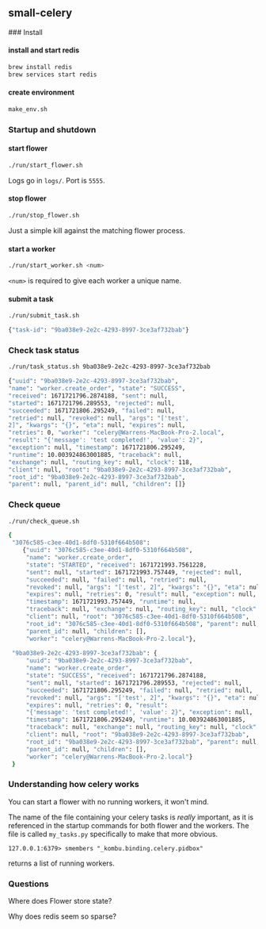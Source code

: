 ## small-celery

### Install

#### install and start redis
```bash
brew install redis
brew services start redis
```

#### create environment

```bash
make_env.sh
```

### Startup and shutdown

#### start flower

```bash
./run/start_flower.sh
```

Logs go in `logs/`. Port is `5555`.

#### stop flower

```bash
./run/stop_flower.sh
```

Just a simple kill against the matching flower process.

#### start a worker
```bash
./run/start_worker.sh <num>
```

`<num>` is required to give each worker a unique name.

#### submit a task

```bash
./run/submit_task.sh

{"task-id": "9ba038e9-2e2c-4293-8997-3ce3af732bab"}
```

### Check task status

```bash
./run/task_status.sh 9ba038e9-2e2c-4293-8997-3ce3af732bab

{"uuid": "9ba038e9-2e2c-4293-8997-3ce3af732bab", 
"name": "worker.create_order", "state": "SUCCESS", 
"received": 1671721796.2874188, "sent": null, 
"started": 1671721796.289553, "rejected": null, 
"succeeded": 1671721806.295249, "failed": null, 
"retried": null, "revoked": null, "args": "['test', 
2]", "kwargs": "{}", "eta": null, "expires": null, 
"retries": 0, "worker": "celery@Warrens-MacBook-Pro-2.local", 
"result": "{'message': 'test completed!', 'value': 2}", 
"exception": null, "timestamp": 1671721806.295249, 
"runtime": 10.003924863001885, "traceback": null, 
"exchange": null, "routing_key": null, "clock": 118, 
"client": null, "root": "9ba038e9-2e2c-4293-8997-3ce3af732bab", 
"root_id": "9ba038e9-2e2c-4293-8997-3ce3af732bab", 
"parent": null, "parent_id": null, "children": []}
```

### Check queue

```bash
./run/check_queue.sh

{
 "3076c585-c3ee-40d1-8df0-5310f664b508": 
    {"uuid": "3076c585-c3ee-40d1-8df0-5310f664b508", 
     "name": "worker.create_order", 
     "state": "STARTED", "received": 1671721993.7561228, 
     "sent": null, "started": 1671721993.757449, "rejected": null, 
     "succeeded": null, "failed": null, "retried": null, 
     "revoked": null, "args": "['test', 2]", "kwargs": "{}", "eta": null, 
     "expires": null, "retries": 0, "result": null, "exception": null, 
     "timestamp": 1671721993.757449, "runtime": null, 
     "traceback": null, "exchange": null, "routing_key": null, "clock": 344, 
     "client": null, "root": "3076c585-c3ee-40d1-8df0-5310f664b508", 
     "root_id": "3076c585-c3ee-40d1-8df0-5310f664b508", "parent": null, 
     "parent_id": null, "children": [], 
     "worker": "celery@Warrens-MacBook-Pro-2.local"}, 
     
 "9ba038e9-2e2c-4293-8997-3ce3af732bab": {
     "uuid": "9ba038e9-2e2c-4293-8997-3ce3af732bab", 
     "name": "worker.create_order", 
     "state": "SUCCESS", "received": 1671721796.2874188, 
     "sent": null, "started": 1671721796.289553, "rejected": null, 
     "succeeded": 1671721806.295249, "failed": null, "retried": null, 
     "revoked": null, "args": "['test', 2]", "kwargs": "{}", "eta": null, 
     "expires": null, "retries": 0, "result": 
     "{'message': 'test completed!', 'value': 2}", "exception": null, 
     "timestamp": 1671721806.295249, "runtime": 10.003924863001885, 
     "traceback": null, "exchange": null, "routing_key": null, "clock": 118, 
     "client": null, "root": "9ba038e9-2e2c-4293-8997-3ce3af732bab", 
     "root_id": "9ba038e9-2e2c-4293-8997-3ce3af732bab", "parent": null, 
     "parent_id": null, "children": [], 
     "worker": "celery@Warrens-MacBook-Pro-2.local"}
 }
```

### Understanding how celery works

You can start a flower with no running workers, it won't mind.

The name of the file containing your celery tasks is _really_ important, as it is referenced in the startup commands for both flower and the workers. The file is called `my_tasks.py` specifically to make that more obvious.

```
127.0.0.1:6379> smembers "_kombu.binding.celery.pidbox"
```

returns a list of running workers.

### Questions

Where does Flower store state?

Why does redis seem so sparse?


